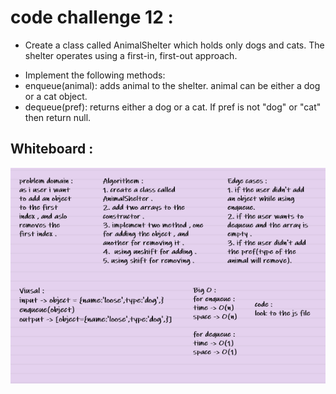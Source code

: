 # code challenge 12 : 

* Create a class called AnimalShelter which holds only dogs and cats. The shelter operates using a first-in, first-out approach.
- Implement the following methods:
- enqueue(animal): adds animal to the shelter. animal can be either a dog or a cat object.
- dequeue(pref): returns either a dog or a cat. If pref is not "dog" or "cat" then return null.



## Whiteboard : 


![whiteboard](./cc12.PNG)